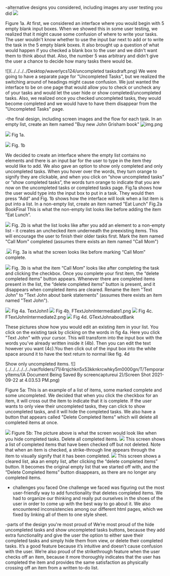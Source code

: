 
-alternative designs you considered, including images
any user testing you did
![](../../../../Desktop/waverlycs124/Emptylistfirstdraft.png)

Figure 1a.
At first, we considered an interface where you would begin with 5 empty blank input boxes. When we showed this in some user testing, we realized that it might cause some confusion of where to write your tasks. The user wouldn't know whether to use the input bar next to add or to write the task in the 5 empty blank boxes. It also brought up a question of what would happen if you checked a blank box to the user and we didn't want them to think about that.
Also, the number 5 was arbitrary and didn't give the user a chance to decide how many tasks there would be.

![](../../../../Desktop/waverlycs124/uncompleted tasksdraft.png)
We were going to have a separate page for "Uncompleted Tasks", but we realized
the switching around of headings might cause confusion. We just wanted the interface to be on one page that would allow you to check or uncheck any of your tasks and would let the user hide or show completed/uncompleted tasks.
Also, we realized once you checked uncompleted tasks, they would become completed and we would have to have them disappear from the "Uncompleted Tasks" page.


-the final design, including screen images and the flow for each task.
In an empty list, create an item named "Buy new John Grisham book"
![img.png](emptylist.png)



![](BookIntermediate.png)
Fig 1a.



![](../../../../Desktop/waverlycs124/Bookfinal.png)
Fig. 1b

We decided to create an interface where the empty list contains no elements and there is an input bar for the user to type in the item they would like to add. We also gave an option to show only completed
and only uncompleted tasks. When you hover over the words, they turn orange to signify they are clickable, and when you click on “show uncompleted tasks” or “show completed tasks”, the words turn orange to indicate that you are now on the uncompleted tasks or completed tasks page.
Fig.1a shows how the user would type into the input box to put in a task. They would then press “Add” and Fig. 1b  shows how the interface will look when a list item is put into a list.
In a non-empty list, create an item named "Eat Lunch"
Fig.2a BookFinal
This is what the non-empty list looks like before adding the item “Eat Lunch”.


![](../../../../Desktop/waverlycs124/CAfterlunch.png)
Fig. 2b is what the list looks like after you add an element to a non-empty list - it creates an unchecked item underneath the preexisting items.
This will encourage the user to finish their older tasks first.
Mark the item named "Call Mom" completed (assumes there exists an item named "Call Mom")

.![](../../../../Desktop/waverlycs124/Dcallmom.png)
Fig. 3a is what the screen looks like before marking “Call Mom” complete.

![](../../../../Desktop/waverlycs124/Ecalledmom.png)
Fig. 3b is what the item “Call Mom” looks like after completing the task and clicking the checkbox. Once you complete your first item, the “delete completed items” button appears. Whenever there are completed items present in the list, the “delete completed items” button is present, and it disappears when completed items are cleared.
Rename the item "Text John" to "Text John about bank statements" (assumes there exists an item named "Text John").

![](../../../../Desktop/waverlycs124/TextJohn1.png)
Fig 4a. TextJohn1
![](FTextJohnintermediate1.png)
Fig 4b. FTextJohnIntermediate1.png
![](FTextJohnIntermediate2.png)
Fig 4c. FTextJohnIntermediate2.png
![](../../../../Desktop/waverlycs124/GTextJohnaboutBank.png)
Fig 4d. GTextJohnaboutBank

These pictures show how you would edit an existing item in your list. You click on the existing task by clicking on the words in fig 4a. Here you click "Text John" with your cursor. This will transform into the input box with the words you've already written inside it (4b). Then you can edit the text however you want (4c).You then click out of the input box into the white space around it to have the text return to normal like fig. 4d

Show only uncompleted items.
![](../../../../../../var/folders/71/4rsjchkn5x53kknkrcwhky5m0000gn/T/TemporaryItems/(A Document Being Saved By screencaptureui 2)/Screen Shot 2021-09-22 at 4.03.53 PM.png)

Figure 5a: This is an example of a list of items, some marked complete and some uncompleted. We decided that when you click the checkbox for an item, it will cross out the item to indicate that it is complete. If the user wants to only view their uncompleted tasks, they can click to show uncompleted tasks, and it will hide the completed tasks.
We also have a button that appears called "Delete Completed Items" which will delete all completed items at once.


![](../../../../Desktop/waverlycs124/completed.png)
Figure 5b: The picture above is what the screen would look like when you hide completed tasks.
Delete all completed items.
![](../../../../Desktop/waverlycs124/IBeforeDelete.png)
This screen shows a list of completed items that have been checked off but not deleted. Note that when an item is checked, a strike-through line appears through the item to visually signify that it has been completed.
![](../../../../Desktop/waverlycs124/JAfterdelete.png)
This screen shows a cleared list, aka an empty list, after clicking the “delete completed items” button. It becomes the original empty list that we started off with, and the “Delete Completed Items” button disappears, as there are no longer any completed items.








- challenges you faced
  One challenge we faced was figuring out the most user-friendly way to add functionality that deletes completed items. We had to organize our thinking and really put ourselves in the shoes of the user in order to come up with the best way to go about it. We also encountered inconsistencies among our different html pages, which we fixed by linking all of them to one style sheet.

-parts of the design you're most proud of
We’re most proud of the hide uncompleted tasks and show uncompleted tasks buttons, because they add extra functionality and give the user the option to either save their completed tasks and simply hide them from view, or delete their completed tasks. It’s a good feature because it’s intuitive and doesn’t cause confusion with the user. We’re also proud of the strikethrough feature when the user checks off an item, because it more thoroughly indicates that the user has completed the item and provides the same satisfaction as physically crossing off an item from a written to-do list.
